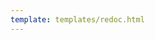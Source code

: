 ```yaml
---
template: templates/redoc.html
---
```


<redoc spec-url="../../apis/restapis/oauth-dcr.yaml" theme='{{redoc_theme}}'></redoc>
